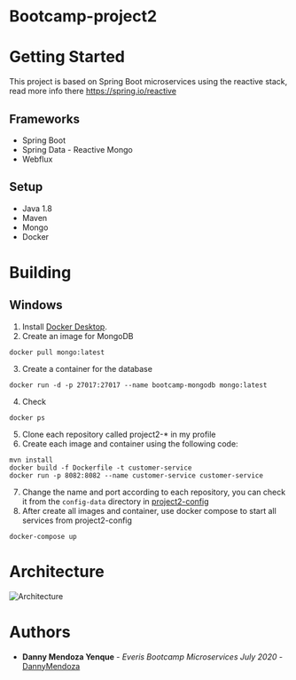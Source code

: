 Bootcamp-project2
======================
# Getting Started
This project is based on Spring Boot microservices using the reactive stack, read more info there https://spring.io/reactive

## Frameworks 
* Spring Boot
* Spring Data - Reactive Mongo
* Webflux

## Setup
* Java 1.8
* Maven
* Mongo
* Docker

# Building
## Windows
1. Install [Docker Desktop](https://www.docker.com/products/docker-desktop).
2. Create an image for MongoDB
```
docker pull mongo:latest
```
3. Create a container for the database
```
docker run -d -p 27017:27017 --name bootcamp-mongodb mongo:latest
```
4. Check
```
docker ps
```
5. Clone each repository called project2-* in my profile
6. Create each image and container using the following code:
```
mvn install
docker build -f Dockerfile -t customer-service
docker run -p 8082:8082 --name customer-service customer-service
```
7. Change the name and port according to each repository, you can check it from the `config-data` directory in [project2-config](https://github.com/dmendozy/project2-config)
8. After create all images and container, use docker compose to start all services from project2-config
```
docker-compose up
```

# Architecture

![Architecture](https://raw.githubusercontent.com/dmendozy/project2-config/master/files/architecture.png)

# Authors

* **Danny Mendoza Yenque** - *Everis Bootcamp Microservices July 2020* - [DannyMendoza](https://github.com/dmendozy)


